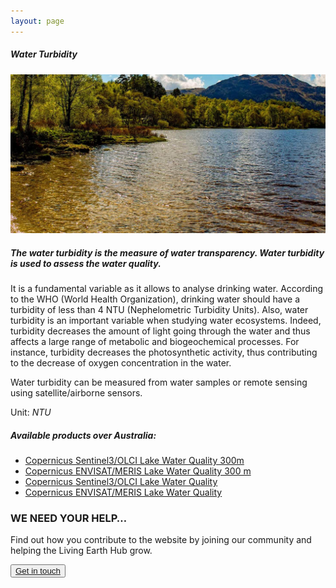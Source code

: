 ```yaml
---
layout: page
---
```


<!-- Content-section-start -->
<div class="container">
    <div class="row">
        <div class="col-12 mt-60">
            <h5 class="common-title">Water Turbidity</h5>
        </div>
        <div class="col-xs-12 col-sm-12 col-ms-9 col-lg-9 col-xl-9 col-xxl-9">
            <div class="common-image pb-5">
                <img src="/assets/img/wales/big/water-turbidity.jpg" class="img-fluid" alt="Water Turbidity">
            </div>
            <div>
                <h5 class="font-weight-bold">The water turbidity is the measure of water transparency. Water turbidity is used to assess the water quality.</h5>
                <div class="pt-4">
                    <p>It is a fundamental variable as it allows to analyse drinking water. According to the WHO (World Health Organization), drinking water should have a turbidity of less than 4 NTU (Nephelometric Turbidity Units). Also, water turbidity is an important variable when studying water ecosystems. Indeed, turbidity decreases the amount of light going through the water and thus affects a large range of metabolic and biogeochemical processes. For instance, turbidity decreases the photosynthetic activity, thus contributing to the decrease of oxygen concentration in the water.</p>
                    <p>Water turbidity can be measured from water samples or remote sensing using satellite/airborne sensors.</p>
                    <p>Unit: <i>NTU</i></p>
                </div>
            </div>
            <div class="py-5">
                <h5 class="font-weight-bold mb-4">Available products over Australia:</h5>
                <ul class="list-title">
                    <li class="list-item"><a href="https://land.copernicus.eu/global/products/lwq" target="_blank">Copernicus Sentinel3/OLCI Lake Water Quality 300m</a></li>
                    <li class="list-item"><a href="https://land.copernicus.eu/global/products/lwq" target="_blank">Copernicus ENVISAT/MERIS Lake Water Quality 300 m</a></li>
                    <li class="list-item"><a href="https://land.copernicus.eu/global/products/lwq" target="_blank">Copernicus Sentinel3/OLCI Lake Water Quality</a></li>
                    <li class="list-item"><a href="https://land.copernicus.eu/global/products/lwq" target="_blank">Copernicus ENVISAT/MERIS Lake Water Quality</a></li>
                </ul>
            </div>
        </div>
    </div>
</div>
<!-- Content-section-end -->

<!-- get-in-section-Start -->
<div class="container mb-100">
    <div class="get-in-section-main">
        <div class="get-in-section-dsc">
            <h3>WE NEED YOUR HELP&hellip;</h3>
            <p>Find out how you contribute to the website by joining our community and helping the Living Earth Hub grow.</p>
        </div>
        <button type="button"><a href="/contact/">Get in touch</a></button>
    </div>
</div>
<!-- get-in-section-End -->